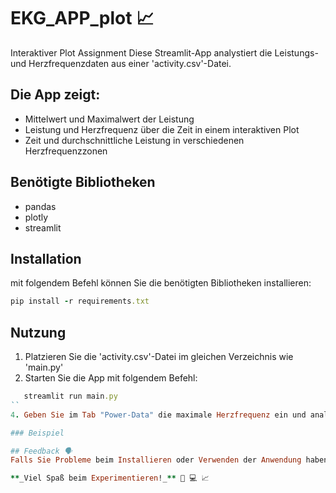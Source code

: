 # EKG_APP_plot 📈

Interaktiver Plot Assignment
Diese Streamlit-App analystiert die Leistungs- und Herzfrequenzdaten aus einer 'activity.csv'-Datei.

## Die App zeigt:
- Mittelwert und Maximalwert der Leistung
- Leistung und Herzfrequenz über die Zeit in einem interaktiven Plot
- Zeit und durchschnittliche Leistung in verschiedenen Herzfrequenzzonen

## Benötigte Bibliotheken
- pandas
- plotly
- streamlit

## Installation
mit folgendem Befehl können Sie die benötigten Bibliotheken installieren:
```ruby
pip install -r requirements.txt
```


## Nutzung
1. Platzieren Sie die 'activity.csv'-Datei im gleichen Verzeichnis wie 'main.py'
2. Starten Sie die App mit folgendem Befehl:
```ruby
   streamlit run main.py
``
4. Geben Sie im Tab "Power-Data" die maximale Herzfrequenz ein und analysieren Sie die Ergebnisse.

### Beispiel

## Feedback 🗣️
Falls Sie Probleme beim Installieren oder Verwenden der Anwendung haben oder Verbesserungsvorschläge haben, zögeren Sie nicht, ein Issue im Repository zu öffnen oder eine E-Mail an: ag@mci4me.at oder an: ge7045@mci4me.at zu senden.

**_Viel Spaß beim Experimentieren!_** 🦾 💻 📈

